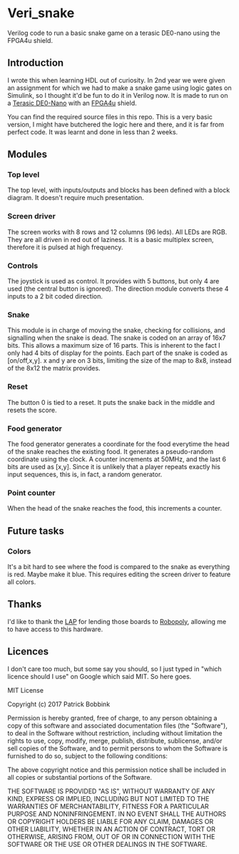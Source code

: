# Veri_snake
Verilog code to run a basic snake game on a terasic DE0-nano using the FPGA4u shield.

## Introduction
I wrote this when learning HDL out of curiosity. In 2nd year we were given an assignment for which we had to make a snake game using logic gates on Simulink, so I thought it'd be fun to do it in Verilog now.
It is made to run on a [Terasic DE0-Nano][Terasic] with an [FPGA4u][FPGA4u] shield.

You can find the required source files in this repo.
This is a very basic version, I might have butchered the logic here and there, and it is far from perfect code. It was learnt and done in less than 2 weeks.

## Modules

### Top level
The top level, with inputs/outputs and blocks has been defined with a block diagram. It doesn't require much presentation.


### Screen driver
The screen works with 8 rows and 12 columns (96 leds). All LEDs are RGB. They are all driven in red out of laziness.
It is a basic multiplex screen, therefore it is pulsed at high frequency.

### Controls
The joystick is used as control. It provides with 5 buttons, but only 4 are used (the central button is ignored).
The direction module converts these 4 inputs to a 2 bit coded direction. 

### Snake
This module is in charge of moving the snake, checking for collisions, and signalling when the snake is dead.
The snake is coded on an array of 16x7 bits. This allows a maximum size of 16 parts. This is inherent to the fact I only had 4 bits of display for the points.
Each part of the snake is coded as [on/off,x,y]. x and y are on 3 bits, limiting the size of the map to 8x8, instead of the 8x12 the matrix provides.

### Reset
The button 0 is tied to a reset. It puts the snake back in the middle and resets the score.

### Food generator
The food generator generates a coordinate for the food everytime the head of the snake reaches the existing food. 
It generates a pseudo-random coordinate using the clock. 
A counter increments at 50MHz, and the last 6 bits are used as [x,y]. Since it is unlikely that a player repeats exactly his input sequences, this is, in fact, a random generator.

### Point counter
When the head of the snake reaches the food, this increments a counter.




## Future tasks
### Colors
It's a bit hard to see where the food is compared to the snake as everything is red. Maybe make it blue. This requires editing the screen driver to feature all colors.


## Thanks
I'd like to thank the [LAP][LAP] for lending those boards to [Robopoly][Robopoly], allowing me to have access to this hardware.


## Licences
I don't care too much, but some say you should, so I just typed in "which licence should I use" on Google which said MIT. So here goes.

MIT License

Copyright (c) 2017 Patrick Bobbink

Permission is hereby granted, free of charge, to any person obtaining a copy of this software and associated documentation files (the "Software"), to deal in the Software without restriction, including without limitation the rights to use, copy, modify, merge, publish, distribute, sublicense, and/or sell copies of the Software, and to permit persons to whom the Software is furnished to do so, subject to the following conditions:

The above copyright notice and this permission notice shall be included in all copies or substantial portions of the Software.

THE SOFTWARE IS PROVIDED "AS IS", WITHOUT WARRANTY OF ANY KIND, EXPRESS OR IMPLIED, INCLUDING BUT NOT LIMITED TO THE WARRANTIES OF MERCHANTABILITY, FITNESS FOR A PARTICULAR PURPOSE AND NONINFRINGEMENT. IN NO EVENT SHALL THE AUTHORS OR COPYRIGHT HOLDERS BE LIABLE FOR ANY CLAIM, DAMAGES OR OTHER LIABILITY, WHETHER IN AN ACTION OF CONTRACT, TORT OR OTHERWISE, ARISING FROM, OUT OF OR IN CONNECTION WITH THE SOFTWARE OR THE USE OR OTHER DEALINGS IN THE SOFTWARE. 



[MS5611]: http://www.te.com/commerce/DocumentDelivery/DDEController?Action=srchrtrv&DocNm=MS5611-01BA03&DocType=Data+Sheet&DocLang=English "MS5611"
[MPU-9250]: http://www.invensense.com/mems/gyro/nineaxis.html "MPU-9250"
[MPU-9150]: http://www.invensense.com/mems/gyro/nineaxis.html "MPU-9150"
[TLV70033DDCR]: http://www.ti.com/product/tlv70033 "TLV70033DDCR"
[atmega32u4]: http://www.atmel.ch/Images/doc7766.pdf "ATmega16U4/32U4 datasheet"
[FPGA4u]: https://fpga4u.epfl.ch "fpga4u"
[LAP]: https//lap.epfl.ch "LAP"
[Terasic]: https://www.terasic.com.tw/cgi-bin/page/archive.pl?CategoryNo=139&No=593 "Terasic"
[Robopoly]: https://robopoly.epfl.ch "Robopoly"
